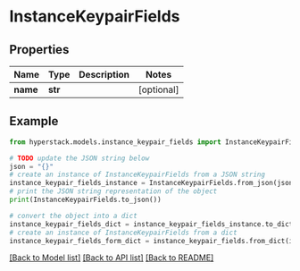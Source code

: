 # InstanceKeypairFields


## Properties

Name | Type | Description | Notes
------------ | ------------- | ------------- | -------------
**name** | **str** |  | [optional] 

## Example

```python
from hyperstack.models.instance_keypair_fields import InstanceKeypairFields

# TODO update the JSON string below
json = "{}"
# create an instance of InstanceKeypairFields from a JSON string
instance_keypair_fields_instance = InstanceKeypairFields.from_json(json)
# print the JSON string representation of the object
print(InstanceKeypairFields.to_json())

# convert the object into a dict
instance_keypair_fields_dict = instance_keypair_fields_instance.to_dict()
# create an instance of InstanceKeypairFields from a dict
instance_keypair_fields_form_dict = instance_keypair_fields.from_dict(instance_keypair_fields_dict)
```
[[Back to Model list]](../README.md#documentation-for-models) [[Back to API list]](../README.md#documentation-for-api-endpoints) [[Back to README]](../README.md)


